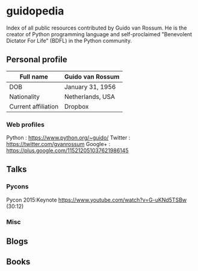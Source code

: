 # guidopedia
Index of all public resources contributed by Guido van Rossum.  He is the creator of Python programming language and self-proclaimed "Benevolent Dictator For Life" (BDFL) in the Python community.

## Personal profile
|Full name | Guido van Rossum |
|---|---|
|DOB| January 31, 1956 |
|Nationality | Netherlands, USA |
|Current affiliation | Dropbox |


### Web profiles
Python  :  https://www.python.org/~guido/
Twitter :  https://twitter.com/gvanrossum
Google+ :  https://plus.google.com/115212051037621986145


## Talks

### Pycons
Pycon 2015:Keynote  https://www.youtube.com/watch?v=G-uKNd5TSBw (30:12)

### Misc


## Blogs


## Books


